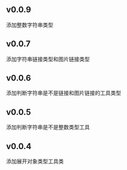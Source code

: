 ## v0.0.9

添加整数字符串类型

## v0.0.7

添加字符串链接类型和图片链接类型

## v0.0.6

添加判断字符串是不是链接和图片链接的工具类型

## v0.0.5

添加判断字符串是不是整数类型工具

## v0.0.4

添加展开对象类型工具类
